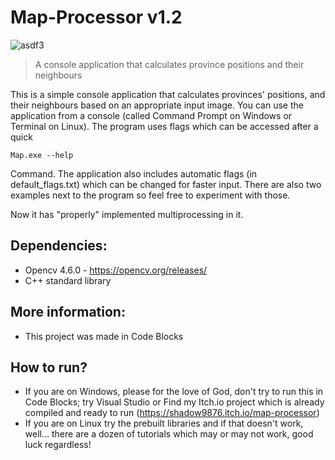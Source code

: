 # Map-Processor v1.2
![asdf3](https://github.com/Shadow9876GitHub/Map-Processor/assets/125653767/976a248f-4901-4445-b51a-7efe23b0db09)
>A console application that calculates province positions and their neighbours

This is a simple console application that calculates provinces' positions, and their neighbours based on an appropriate input image.
You can use the application from a console (called Command Prompt on Windows or Terminal on Linux). The program uses flags which can be accessed after a quick

`Map.exe --help`

Command.
The application also includes automatic flags (in default_flags.txt) which can be changed for faster input.
There are also two examples next to the program so feel free to experiment with those.

Now it has "properly" implemented multiprocessing in it.

## Dependencies:
- Opencv 4.6.0 - https://opencv.org/releases/
- C++ standard library

## More information:
- This project was made in Code Blocks

## How to run?
- If you are on Windows, please for the love of God, don't try to run this in Code Blocks; try Visual Studio or Find my Itch.io project which is already compiled and ready to run (https://shadow9876.itch.io/map-processor)
- If you are on Linux try the prebuilt libraries and if that doesn't work, well... there are a dozen of tutorials which may or may not work, good luck regardless!
